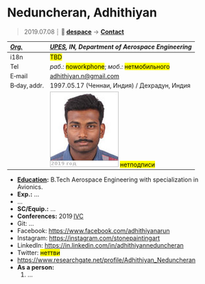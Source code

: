 # Neduncheran, Adhithiyan
> 2019.07.08 ┊ **🚀 [despace](index.md)** → **[Contact](contact.md)**

|*[Org.](contact.md)*|*[UPES](zz_upes.md), IN, Department of Aerospace Engineering*|
|:--|:--|
|i18n| <mark>TBD</mark> |
|Tel|*раб.:* <mark>noworkphone</mark>; *моб.:* <mark>нетмобильного</mark> |
|E‑mail| <adhithiyan.n@gmail.com> |
|B‑day, addr.| 1997.05.17 (Ченнаи, Индия) / Дехрадун, Индия |
|| ![](f/contact/n/neduncheran_001_photo.jpg) <mark>нетподписи</mark> |

   - **[Education](edu.md):** B.Tech Aerospace Engineering with specialization in Avionics.
   - **Exp.:** …
   - …
   - **SC/Equip.:** …
   - **Conferences:** 2019 [IVC](ivc_2019.md)
   - Git: …
   - Facebook: <https://www.facebook.com/adhithiyanarun>
   - Instagram: <https://instagram.com/stonepaintingart>
   - LinkedIn: <https://in.linkedin.com/in/adhithiyanneduncheran>
   - Twitter: <mark>неттви</mark>
   - <https://www.researchgate.net/profile/Adhithiyan_Neduncheran>
   - **As a person:**
      1. …
